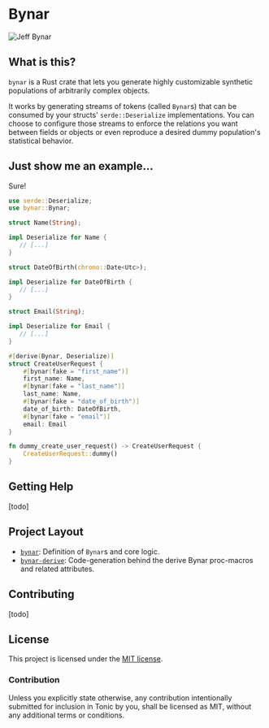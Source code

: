 # Bynar

![Jeff Bynar](./res/jeff_bynar.jpg)

## What is this?

`bynar` is a Rust crate that lets you generate highly customizable
synthetic populations of arbitrarily complex objects.

It works by generating streams of tokens (called `Bynar`s) that can be
consumed by your structs' `serde::Deserialize` implementations. You
can choose to configure those streams to enforce the relations you
want between fields or objects or even reproduce a desired dummy
population's statistical behavior.

## Just show me an example...

Sure!

```rust
use serde::Deserialize;
use bynar::Bynar;

struct Name(String);

impl Deserialize for Name {
   // [...]
}

struct DateOfBirth(chrono::Date<Utc>);

impl Deserialize for DateOfBirth {
   // [...]
}

struct Email(String);

impl Deserialize for Email {
   // [...]
}

#[derive(Bynar, Deserialize)]
struct CreateUserRequest {
	#[bynar(fake = "first_name")]
	first_name: Name,
	#[bynar(fake = "last_name")]
	last_name: Name,
	#[bynar(fake = "date_of_birth")]
	date_of_birth: DateOfBirth,
	#[bynar(fake = "email")]
	email: Email
}

fn dummy_create_user_request() -> CreateUserRequest {
	CreateUserRequest::dummy()
}
```

## Getting Help

[todo]

## Project Layout

- [`bynar`](./bynar): Definition of `Bynar`s and core logic.
- [`bynar-derive`](./bynar-derive): Code-generation behind the derive Bynar proc-macros and related attributes.

## Contributing

[todo]

## License

This project is licensed under the [MIT license](LICENSE).

### Contribution
Unless you explicitly state otherwise, any contribution intentionally submitted for inclusion in Tonic by you, shall be licensed as MIT, without any additional terms or conditions.
